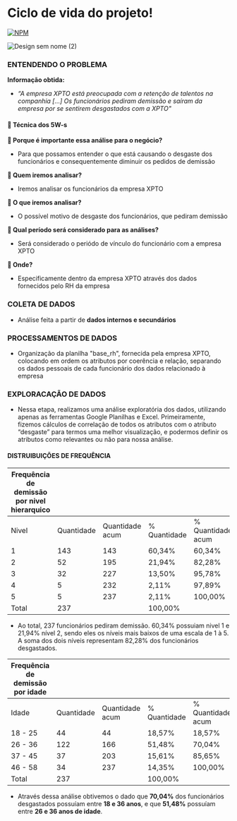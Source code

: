 # Ciclo de vida do projeto!

[![NPM](https://img.shields.io/npm/l/react)](https://github.com/GaabrielCoosta/Changelle_HandTalk/blob/main/LICENSE)

![Design sem nome (2)](https://github.com/GaabrielCoosta/SoulCode/assets/108695592/e93df3c2-3724-40d9-840c-451c683d9229)

### ENTENDENDO O PROBLEMA
**Informação obtida:**
- *“A empresa XPTO está preocupada com a retenção de talentos na companhia [...] Os funcionários pediram demissão e saíram da empresa por se sentirem desgastados com a XPTO"*

#### 💎 Técnica dos 5W-s

**📌 Porque é importante essa análise para o negócio?**

- Para que possamos entender o que está causando o desgaste dos funcionários e consequentemente diminuir os pedidos de demissão

**📌 Quem iremos analisar?**

- Iremos analisar os funcionários da empresa XPTO

**📌 O que iremos analisar?**

- O possível motivo de desgaste dos funcionários, que pediram demissão

**📌 Qual período será considerado para as análises?**

- Será considerado o periódo de vínculo do funcionário com a empresa XPTO

**📌 Onde?**

- Especificamente dentro da empresa XPTO através dos dados fornecidos pelo RH da empresa

### COLETA DE DADOS 

- Análise feita a partir de **dados internos e secundários**

### PROCESSAMENTOS DE DADOS

- Organização da planilha "base_rh", fornecida pela empresa XPTO, colocando em ordem os atributos por coerência e relação, separando os dados pessoais de cada funcionário dos dados relacionado à empresa

### EXPLORACAÇÃO DE DADOS 

- Nessa etapa, realizamos uma análise exploratória dos dados, utilizando apenas as ferramentas Google Planilhas e Excel. 
Primeiramente, fizemos cálculos de correlação de todos os atributos com o atributo “desgaste” para termos uma melhor visualização,
e podermos definir os atributos como relevantes ou não para nossa análise. 
  
#### DISTRUIBUIÇÕES DE FREQUÊNCIA

Frequência de demissão por nivel hierarquico |   |   |   |  
-- | -- | -- | -- | --
Nivel | Quantidade | Quantidade acum | % Quantidade | % Quantidade acum
1 | 143 | 143 | 60,34% | 60,34%
2 | 52 | 195 | 21,94% | 82,28%
3 | 32 | 227 | 13,50% | 95,78%
4 | 5 | 232 | 2,11% | 97,89%
5 | 5 | 237 | 2,11% | 100,00%
Total | 237 |   | 100,00% |  

- Ao total, 237 funcionários pediram demissão. 60,34% possuiam nivel 1 e 21,94% nível 2, sendo eles os níveis mais baixos de uma escala de 1 à 5. A soma dos dois níveis representam 82,28% dos funcionários desgastados.

Frequência de demissão por idade |   |   |   |  
-- | -- | -- | -- | --
Idade | Quantidade | Quantidade acum | % Quantidade | % Quantidade acum
18 - 25 | 44 | 44 | 18,57% | 18,57%
26 - 36 | 122 | 166 | 51,48% | 70,04%
37 - 45 | 37 | 203 | 15,61% | 85,65%
46 - 58 | 34 | 237 | 14,35% | 100,00%
Total | 237 |   | 100,00% |  

- Através dessa análise obtivemos o dado que **70,04%** dos funcionários desgastados possuíam entre **18 e 36 anos**, e que **51,48%** possuíam entre **26 e 36 anos de idade**.
